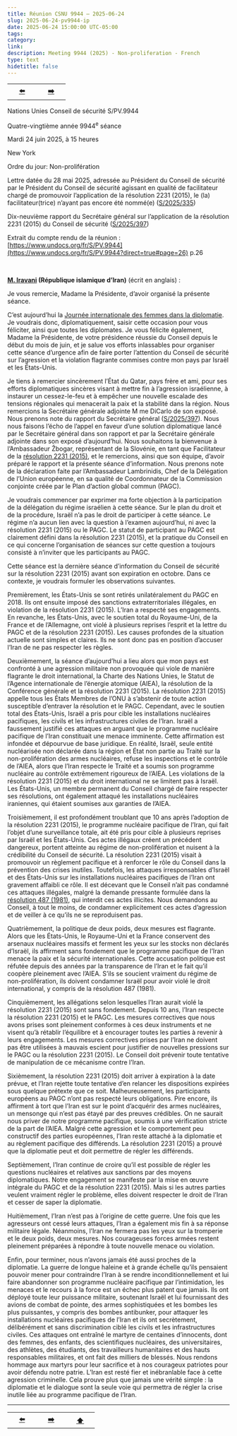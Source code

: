 ```yaml
---
title: Réunion CSNU 9944 – 2025-06-24
slug: 2025-06-24-pv9944-ip
date: 2025-06-24 15:00:00 UTC-05:00
tags: 
category: 
link: 
description: Meeting 9944 (2025) - Non-proliferation - French
type: text
hidetitle: false
---
```


<!-- 2025-06-24 meeting. Record of meeting available 2025-07-17 - 24 days. -->
 
<table><tr>
  <th scope="col" style="width: 50px;"><a href="/fr/statement1/2025-03-12-pv9877-closed-ip/">⬅️</a></th>
  <th scope="col" style="width: 50px;"><a href="/fr/statement1/2025-09-19-pv10001-ip/">➡️</a></th>
</tr></table>



Nations Unies Conseil de sécurité S/PV.9944

Quatre-vingtième année 9944<sup>e</sup> séance

Mardi 24 juin 2025, à 15 heures

New York

Ordre du jour: Non-prolifération

Lettre datée du 28 mai 2025, adressée au Président du Conseil de sécurité par le Président du Conseil de sécurité agissant en qualité de facilitateur chargé de promouvoir l’application de la résolution 2231 (2015), le (la) facilitateur(trice) n’ayant pas encore été nommé(e) ([S/2025/335](https://docs.un.org/fr/S/2025/335))

Dix-neuvième rapport du Secrétaire général sur l’application de la résolution 2231 (2015) du Conseil de sécurité ([S/2025/397](https://docs.un.org/fr/S/2025/397))


Extrait du compte rendu de la réunion : [https://www.undocs.org/fr/S/PV.9944](https://www.undocs.org/fr/S/PV.9944?direct=true#page=26) p.26

<br>

<!-- No fr wikiedia entry --> 
**[M. Iravani](https://en.wikipedia.org/wiki/Amir-Saeid_Iravani) (République islamique d’Iran)** (écrit en anglais) :

Je vous remercie, Madame la Présidente, d’avoir organisé la présente séance.

C’est aujourd’hui la [Journée internationale des femmes dans la diplomatie](https://www.un.org/fr/observances/women-in-diplomacy-day). Je voudrais donc, diplomatiquement, saisir cette occasion pour vous féliciter, ainsi que toutes les diplomates. Je vous félicite également, Madame la Présidente, de votre présidence réussie du Conseil depuis le début du mois de juin, et je salue vos efforts inlassables pour organiser cette séance d’urgence afin de faire porter l’attention du Conseil de sécurité sur l’agression et la violation flagrante commises contre mon pays par Israël et les États-Unis.

Je tiens à remercier sincèrement l’État du Qatar, pays frère et ami, pour ses efforts diplomatiques sincères visant à mettre fin à l’agression israélienne, à instaurer un cessez-le-feu et à empêcher une nouvelle escalade des tensions régionales qui menacerait la paix et la stabilité dans la région. Nous remercions la Secrétaire générale adjointe M me DiCarlo de son exposé. Nous prenons note du rapport du Secrétaire général ([S/2025/397](https://docs.un.org/fr/S/2025/397)). Nous nous faisons l’écho de l’appel en faveur d’une solution diplomatique lancé par le Secrétaire général dans son rapport et par la Secrétaire générale adjointe dans son exposé d’aujourd’hui. Nous souhaitons la bienvenue à l’Ambassadeur Žbogar, représentant de la Slovénie, en tant que Facilitateur de la [résolution 2231 (2015)](https://digitallibrary.un.org/record/797839/files/S_RES_2231_%282015%29-FR.pdf), et le remercions, ainsi que son équipe, d’avoir préparé le rapport et la présente séance d’information. Nous prenons note de la déclaration faite par l’Ambassadeur Lambrinidis, Chef de la Délégation de l’Union européenne, en sa qualité de Coordonnateur de la Commission conjointe créée par le Plan d’action global commun (PAGC).

Je voudrais commencer par exprimer ma forte objection à la participation de la délégation du régime israélien à cette séance. Sur le plan du droit et de la procédure, Israël n’a pas le droit de participer à cette séance. Le régime n’a aucun lien avec la question à l’examen aujourd’hui, ni avec la résolution 2231 (2015) ou le PAGC. Le statut de participant au PAGC est clairement défini dans la résolution 2231 (2015), et la pratique du Conseil en ce qui concerne l’organisation de séances sur cette question a toujours consisté à n’inviter que les participants au PAGC.

Cette séance est la dernière séance d’information du Conseil de sécurité sur la résolution 2231 (2015) avant son expiration en octobre. Dans ce contexte, je voudrais formuler les observations suivantes.

Premièrement, les États-Unis se sont retirés unilatéralement du PAGC en 2018. Ils ont ensuite imposé des sanctions extraterritoriales illégales, en violation de la résolution 2231 (2015). L’Iran a respecté ses engagements. En revanche, les États-Unis, avec le soutien total du Royaume-Uni, de la France et de l’Allemagne, ont violé à plusieurs reprises l’esprit et la lettre du PAGC et de la résolution 2231 (2015). Les causes profondes de la situation actuelle sont simples et claires. Ils ne sont donc pas en position d’accuser l’Iran de ne pas respecter les règles.

Deuxièmement, la séance d’aujourd’hui a lieu alors que mon pays est confronté à une agression militaire non provoquée qui viole de manière flagrante le droit international, la Charte des Nations Unies, le Statut de l’Agence internationale de l’énergie atomique (AIEA), la résolution de la Conférence générale et la résolution 2231 (2015). La résolution 2231 (2015) appelle tous les États Membres de l’ONU à s’abstenir de toute action susceptible d’entraver la résolution et le PAGC. Cependant, avec le soutien total des États-Unis, Israël a pris pour cible les installations nucléaires pacifiques, les civils et les infrastructures civiles de l’Iran. Israël a faussement justifié ces attaques en arguant que le programme nucléaire pacifique de l’Iran constituait une menace imminente. Cette affirmation est infondée et dépourvue de base juridique. En réalité, Israël, seule entité nucléarisée non déclarée dans la région et État non partie au Traité sur la non-prolifération des armes nucléaires, refuse les inspections et le contrôle de l’AIEA, alors que l’Iran respecte le Traité et a soumis son programme nucléaire au contrôle extrêmement rigoureux de l’AIEA. Les violations de la résolution 2231 (2015) et du droit international ne se limitent pas à Israël. Les États-Unis, un membre permanent du Conseil chargé de faire respecter ses résolutions, ont également attaqué les installations nucléaires iraniennes, qui étaient soumises aux garanties de l’AIEA.

Troisièmement, il est profondément troublant que 10 ans après l’adoption de la résolution 2231 (2015), le programme nucléaire pacifique de l’Iran, qui fait l’objet d’une surveillance totale, ait été pris pour cible à plusieurs reprises par Israël et les États-Unis. Ces actes illégaux créent un précédent dangereux, portent atteinte au régime de non-prolifération et nuisent à la crédibilité du Conseil de sécurité. La résolution 2231 (2015) visait à promouvoir un règlement pacifique et à renforcer le rôle du Conseil dans la prévention des crises inutiles. Toutefois, les attaques irresponsables d’Israël et des États-Unis sur les installations nucléaires pacifiques de l’Iran ont gravement affaibli ce rôle. Il est décevant que le Conseil n’ait pas condamné ces attaques illégales, malgré la demande pressante formulée dans la [résolution 487 (1981)](https://digitallibrary.un.org/record/22225/files/S_RES_487%281981%29-FR.pdf), qui interdit ces actes illicites. Nous demandons au Conseil, à tout le moins, de condamner explicitement ces actes d’agression et de veiller à ce qu’ils ne se reproduisent pas.

Quatrièmement, la politique de deux poids, deux mesures est flagrante. Alors que les États-Unis, le Royaume-Uni et la France conservent des arsenaux nucléaires massifs et ferment les yeux sur les stocks non déclarés d’Israël, ils affirment sans fondement que le programme pacifique de l’Iran menace la paix et la sécurité internationales. Cette accusation politique est réfutée depuis des années par la transparence de l’Iran et le fait qu’il coopère pleinement avec l’AIEA. S’ils se soucient vraiment du régime de non-prolifération, ils doivent condamner Israël pour avoir violé le droit international, y compris de la résolution 487 (1981).

Cinquièmement, les allégations selon lesquelles l’Iran aurait violé la résolution 2231 (2015) sont sans fondement. Depuis 10 ans, l’Iran respecte la résolution 2231 (2015) et le PAGC. Les mesures correctives que nous avons prises sont pleinement conformes à ces deux instruments et ne visent qu’à rétablir l’équilibre et à encourager toutes les parties à revenir à leurs engagements. Les mesures correctives prises par l’Iran ne doivent pas être utilisées à mauvais escient pour justifier de nouvelles pressions sur le PAGC ou la résolution 2231 (2015). Le Conseil doit prévenir toute tentative de manipulation de ce mécanisme contre l’Iran.

Sixièmement, la résolution 2231 (2015) doit arriver à expiration à la date prévue, et l’Iran rejette toute tentative d’en relancer les dispositions expirées sous quelque prétexte que ce soit. Malheureusement, les participants européens au PAGC n’ont pas respecté leurs obligations. Pire encore, ils affirment à tort que l’Iran est sur le point d’acquérir des armes nucléaires, un mensonge qui n’est pas étayé par des preuves crédibles. On ne saurait nous priver de notre programme pacifique, soumis à une vérification stricte de la part de l’AIEA. Malgré cette agression et le comportement peu constructif des parties européennes, l’Iran reste attaché à la diplomatie et au règlement pacifique des différends. La résolution 2231 (2015) a prouvé que la diplomatie peut et doit permettre de régler les différends.

Septièmement, l’Iran continue de croire qu’il est possible de régler les questions nucléaires et relatives aux sanctions par des moyens diplomatiques. Notre engagement se manifeste par la mise en œuvre intégrale du PAGC et de la résolution 2231 (2015). Mais si les autres parties veulent vraiment régler le problème, elles doivent respecter le droit de l’Iran et cesser de saper la diplomatie.

Huitièmement, l’Iran n’est pas à l’origine de cette guerre. Une fois que les agresseurs ont cessé leurs attaques, l’Iran a également mis fin à sa réponse militaire légale. Néanmoins, l’Iran ne fermera pas les yeux sur la tromperie et le deux poids, deux mesures. Nos courageuses forces armées restent pleinement préparées à répondre à toute nouvelle menace ou violation.

Enfin, pour terminer, nous n’avons jamais été aussi proches de la diplomatie. La guerre de longue haleine et à grande échelle qu’ils pensaient pouvoir mener pour contraindre l’Iran à se rendre inconditionnellement et lui faire abandonner son programme nucléaire pacifique par l’intimidation, les menaces et le recours à la force est un échec plus patent que jamais. Ils ont déployé toute leur puissance militaire, soutenant Israël et lui fournissant des avions de combat de pointe, des armes sophistiquées et les bombes les plus puissantes, y compris des bombes antibunker, pour attaquer les installations nucléaires pacifiques de l’Iran et ils ont secrètement, délibérément et sans discrimination ciblé les civils et les infrastructures civiles. Ces attaques ont entraîné le martyre de centaines d’innocents, dont des femmes, des enfants, des scientifiques nucléaires, des universitaires, des athlètes, des étudiants, des travailleurs humanitaires et des hauts responsables militaires, et ont fait des milliers de blessés. Nous rendons hommage aux martyrs pour leur sacrifice et à nos courageux patriotes pour avoir défendu notre patrie. L’Iran est resté fier et inébranlable face à cette agression criminelle. Cela prouve plus que jamais une vérité simple : la diplomatie et le dialogue sont la seule voie qui permettra de régler la crise inutile liée au programme pacifique de l’Iran. 

<hr>
<table><tr>
  <th scope="col" style="width: 50px;"><a href="/fr/statement1/2025-03-12-pv9877-closed-ip/">⬅️</a></th>
  <th scope="col" style="width: 50px;"><a href="/fr/statement1/2025-09-19-pv10001-ip/">➡️</a></th>
  <th scope="col" style="width: 50px;"><a href="/fr/statement1/2025-06-24-pv9944-ip/">⬆️</a></th>          
</tr></table>
